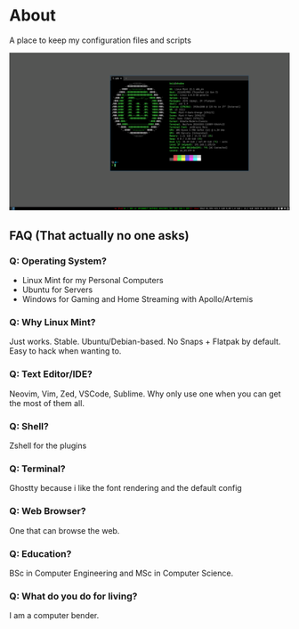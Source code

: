 # About

A place to keep my configuration files and scripts

![desktop](./assets/desktop.png)

## FAQ (That actually no one asks)

### Q: Operating System?

- Linux Mint for my Personal Computers
- Ubuntu for Servers
- Windows for Gaming and Home Streaming with Apollo/Artemis

### Q: Why Linux Mint?

Just works. Stable. Ubuntu/Debian-based. No Snaps + Flatpak by default.
Easy to hack when wanting to.

### Q: Text Editor/IDE?

Neovim, Vim, Zed, VSCode, Sublime. Why only use one when you can get
the most of them all.

### Q: Shell?

Zshell for the plugins

### Q: Terminal?

Ghostty because i like the font rendering and the default config

### Q: Web Browser?

One that can browse the web.

### Q: Education?

BSc in Computer Engineering and MSc in Computer Science.

### Q: What do you do for living?

I am a computer bender.
